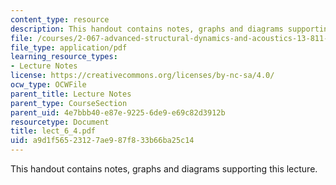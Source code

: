 ```yaml
---
content_type: resource
description: This handout contains notes, graphs and diagrams supporting this lecture.
file: /courses/2-067-advanced-structural-dynamics-and-acoustics-13-811-spring-2004/a9d1f56523127ae987f833b66ba25c14_lect_6_4.pdf
file_type: application/pdf
learning_resource_types:
- Lecture Notes
license: https://creativecommons.org/licenses/by-nc-sa/4.0/
ocw_type: OCWFile
parent_title: Lecture Notes
parent_type: CourseSection
parent_uid: 4e7bbb40-e87e-9225-6de9-e69c82d3912b
resourcetype: Document
title: lect_6_4.pdf
uid: a9d1f565-2312-7ae9-87f8-33b66ba25c14
---
```

This handout contains notes, graphs and diagrams supporting this lecture.